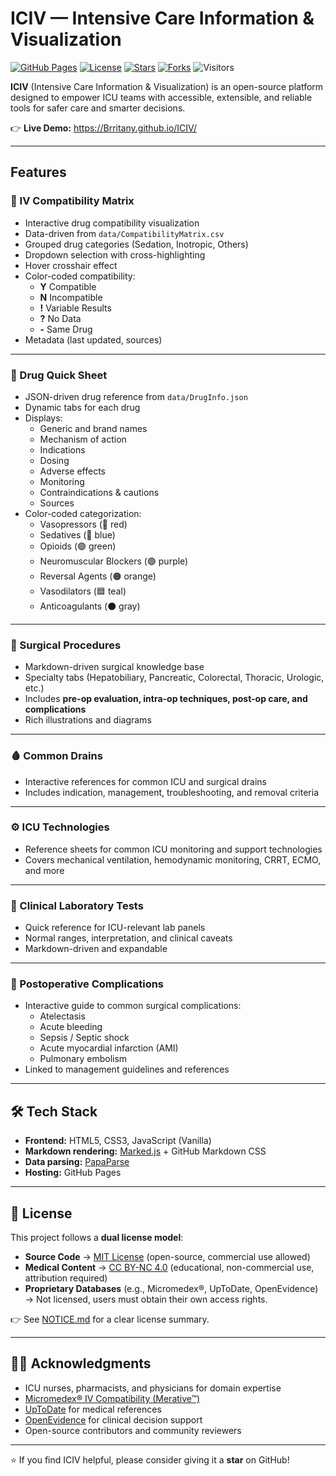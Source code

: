 # ICIV — Intensive Care Information & Visualization

[![GitHub Pages](https://img.shields.io/badge/GitHub-Pages-blue?logo=github)](https://Brritany.github.io/ICIV/)
[![License](https://img.shields.io/github/license/Brritany/ICIV)](LICENSE)
[![Stars](https://img.shields.io/github/stars/Brritany/ICIV?style=social)](https://github.com/Brritany/ICIV/stargazers)
[![Forks](https://img.shields.io/github/forks/Brritany/ICIV?style=social)](https://github.com/Brritany/ICIV/network/members)
![Visitors](https://visitor-badge.laobi.icu/badge?page_id=Brritany.ICIV)

**ICIV** (Intensive Care Information & Visualization) is an open-source platform designed to empower ICU teams with accessible, extensible, and reliable tools for safer care and smarter decisions.

👉 **Live Demo:** <https://Brritany.github.io/ICIV/>

---

## Features

### 💉 IV Compatibility Matrix

- Interactive drug compatibility visualization  
- Data-driven from `data/CompatibilityMatrix.csv`  
- Grouped drug categories (Sedation, Inotropic, Others)  
- Dropdown selection with cross-highlighting  
- Hover crosshair effect  
- Color-coded compatibility:  
  - **Y** Compatible  
  - **N** Incompatible  
  - **!** Variable Results  
  - **?** No Data  
  - **-** Same Drug  
- Metadata (last updated, sources)  

---

### 📒 Drug Quick Sheet

- JSON-driven drug reference from `data/DrugInfo.json`  
- Dynamic tabs for each drug  
- Displays:
  - Generic and brand names
  - Mechanism of action
  - Indications
  - Dosing
  - Adverse effects
  - Monitoring
  - Contraindications & cautions
  - Sources
- Color-coded categorization:
  - Vasopressors (🔴 red)
  - Sedatives (🔵 blue)
  - Opioids (🟢 green)
  - Neuromuscular Blockers (🟣 purple)
  - Reversal Agents (🟠 orange)
  - Vasodilators (🟦 teal)
  - Anticoagulants (⚫ gray)

---

### 🔪 Surgical Procedures

- Markdown-driven surgical knowledge base
- Specialty tabs (Hepatobiliary, Pancreatic, Colorectal, Thoracic, Urologic, etc.)
- Includes **pre-op evaluation, intra-op techniques, post-op care, and complications**
- Rich illustrations and diagrams

---

### 🩸 Common Drains

- Interactive references for common ICU and surgical drains
- Includes indication, management, troubleshooting, and removal criteria

---

### ⚙️ ICU Technologies

- Reference sheets for common ICU monitoring and support technologies
- Covers mechanical ventilation, hemodynamic monitoring, CRRT, ECMO, and more

---

### 🧪 Clinical Laboratory Tests

- Quick reference for ICU-relevant lab panels
- Normal ranges, interpretation, and clinical caveats
- Markdown-driven and expandable

---

### 🏥 Postoperative Complications

- Interactive guide to common surgical complications:
  - Atelectasis
  - Acute bleeding
  - Sepsis / Septic shock
  - Acute myocardial infarction (AMI)
  - Pulmonary embolism
- Linked to management guidelines and references

---

## 🛠️ Tech Stack

- **Frontend:** HTML5, CSS3, JavaScript (Vanilla)  
- **Markdown rendering:** [Marked.js](https://marked.js.org/) + GitHub Markdown CSS  
- **Data parsing:** [PapaParse](https://www.papaparse.com/)  
- **Hosting:** GitHub Pages  

---

## 📜 License

This project follows a **dual license model**:

- **Source Code** → [MIT License](LICENSE) (open-source, commercial use allowed)  
- **Medical Content** → [CC BY-NC 4.0](https://creativecommons.org/licenses/by-nc/4.0/) (educational, non-commercial use, attribution required)  
- **Proprietary Databases** (e.g., Micromedex®, UpToDate, OpenEvidence) → Not licensed, users must obtain their own access rights.  

👉 See [NOTICE.md](NOTICE.md) for a clear license summary.  

---

## 👩‍⚕️ Acknowledgments

- ICU nurses, pharmacists, and physicians for domain expertise  
- [Micromedex® IV Compatibility (Merative™)](https://www.micromedexsolutions.com/)  
- [UpToDate](https://www.uptodate.com/) for medical references  
- [OpenEvidence](https://openevidence.com/) for clinical decision support  
- Open-source contributors and community reviewers  

---

⭐ If you find ICIV helpful, please consider giving it a **star** on GitHub!
